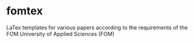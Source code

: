 # fomtex
LaTex templates for various papers according to the requirements of the FOM University of Applied Sciences (FOM)
